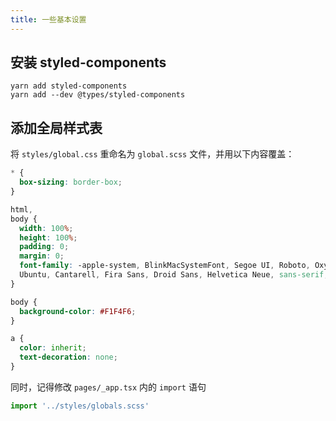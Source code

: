 ```yaml
---
title: 一些基本设置
---
```


## 安装 styled-components

```shell
yarn add styled-components
yarn add --dev @types/styled-components
```

## 添加全局样式表

将 `styles/global.css` 重命名为 `global.scss` 文件，并用以下内容覆盖：

```scss
* {
  box-sizing: border-box;
}

html,
body {
  width: 100%;
  height: 100%;
  padding: 0;
  margin: 0;
  font-family: -apple-system, BlinkMacSystemFont, Segoe UI, Roboto, Oxygen,
  Ubuntu, Cantarell, Fira Sans, Droid Sans, Helvetica Neue, sans-serif;
}

body {
  background-color: #F1F4F6;
}

a {
  color: inherit;
  text-decoration: none;
}
```

同时，记得修改 `pages/_app.tsx` 内的 `import` 语句

```ts
import '../styles/globals.scss'
```

